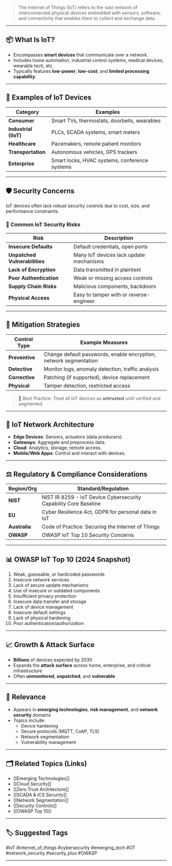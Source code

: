 > The Internet of Things (IoT) refers to the vast network of interconnected physical devices embedded with sensors, software, and connectivity that enables them to collect and exchange data.

---

## 📦 What Is IoT?

- Encompasses **smart devices** that communicate over a network.
- Includes home automation, industrial control systems, medical devices, wearable tech, etc.
- Typically features **low-power**, **low-cost**, and **limited processing capability**.

---

## 🔌 Examples of IoT Devices

| Category         | Examples                                 |
|------------------|------------------------------------------|
| **Consumer**      | Smart TVs, thermostats, doorbells, wearables |
| **Industrial (IIoT)** | PLCs, SCADA systems, smart meters       |
| **Healthcare**    | Pacemakers, remote patient monitors      |
| **Transportation**| Autonomous vehicles, GPS trackers        |
| **Enterprise**    | Smart locks, HVAC systems, conference systems |

---

## 🛡 Security Concerns

IoT devices often lack robust security controls due to cost, size, and performance constraints.

### 🧨 Common IoT Security Risks

| Risk                     | Description                                                                 |
|--------------------------|-----------------------------------------------------------------------------|
| **Insecure Defaults**     | Default credentials, open ports                                             |
| **Unpatched Vulnerabilities** | Many IoT devices lack update mechanisms                                 |
| **Lack of Encryption**     | Data transmitted in plaintext                                              |
| **Poor Authentication**    | Weak or missing access controls                                            |
| **Supply Chain Risks**     | Malicious components, backdoors                                            |
| **Physical Access**        | Easy to tamper with or reverse-engineer                                    |

---

## 🧰 Mitigation Strategies

| Control Type         | Example Measures                                             |
|----------------------|--------------------------------------------------------------|
| **Preventive**        | Change default passwords, enable encryption, network segmentation |
| **Detective**         | Monitor logs, anomaly detection, traffic analysis            |
| **Corrective**        | Patching (if supported), device replacement                  |
| **Physical**          | Tamper detection, restricted access                          |

> 🔐 Best Practice: Treat all IoT devices as **untrusted** until verified and segmented.

---

## 🔄 IoT Network Architecture

- **Edge Devices**: Sensors, actuators (data producers).
- **Gateways**: Aggregate and preprocess data.
- **Cloud**: Analytics, storage, remote access.
- **Mobile/Web Apps**: Control and interact with devices.

---

## ⚖ Regulatory & Compliance Considerations

| Region/Org           | Standard/Regulation                               |
|-----------------------|---------------------------------------------------|
| **NIST**              | NIST IR 8259 - IoT Device Cybersecurity Capability Core Baseline |
| **EU**                | Cyber Resilience Act, GDPR for personal data in IoT |
| **Australia**         | Code of Practice: Securing the Internet of Things |
| **OWASP**             | OWASP IoT Top 10 Security Concerns                |

---

## 📊 OWASP IoT Top 10 (2024 Snapshot)

1. Weak, guessable, or hardcoded passwords  
2. Insecure network services  
3. Lack of secure update mechanisms  
4. Use of insecure or outdated components  
5. Insufficient privacy protection  
6. Insecure data transfer and storage  
7. Lack of device management  
8. Insecure default settings  
9. Lack of physical hardening  
10. Poor authentication/authorization

---

## 📈 Growth & Attack Surface

- **Billions** of devices expected by 2030
- Expands the **attack surface** across home, enterprise, and critical infrastructure
- Often **unmonitored**, **unpatched**, and **vulnerable**

---

## 🧭 Relevance

- Appears in **emerging technologies**, **risk management**, and **network security** domains
- Topics include:
  - Device hardening
  - Secure protocols (MQTT, CoAP, TLS)
  - Network segmentation
  - Vulnerability management

---

## 🗂 Related Topics (Links)

- [[Emerging Technologies]]
- [[Cloud Security]]
- [[Zero Trust Architecture]]
- [[SCADA & ICS Security]]
- [[Network Segmentation]]
- [[Security Controls]]
- [[OWASP Top 10]]

---

## 🏷 Suggested Tags

#IoT #internet_of_things #cybersecurity #emerging_tech #OT #network_security #security_plus #OWASP

---
